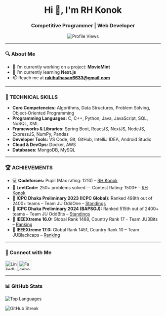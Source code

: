 <h1 align="center">Hi 👋, I'm RH Konok</h1>
<h3 align="center">Competitive Programmer | Web Developer</h3>

<p align="center">
  <img src="https://komarev.com/ghpvc/?username=rakibul-hasan-konok&label=Profile%20views&color=0e75b6&style=flat" alt="Profile Views" />
</p>

---

### 🔍 About Me

- 🔭 I’m currently working on a project: **MovieMint**
- 🌱 I’m currently learning **Next.js**
- 📫 Reach me at **rakibulhasan6633@gmail.com**

---

### 🧠 TECHNICAL SKILLS

- **Core Competencies:** Algorithms, Data Structures, Problem Solving, Object-Oriented Programming  
- **Programming Languages:** C, C++, Python, Java, JavaScript, SQL, NoSQL, XML  
- **Frameworks & Libraries:** Spring Boot, ReactJS, NextJS, NodeJS, ExpressJS, NumPy, Pandas  
- **Developer Tools:** VS Code, Git, GitHub, IntelliJ IDEA, Android Studio  
- **Cloud & DevOps:** Docker, AWS  
- **Databases:** MongoDB, MySQL  

---

### 🏆 ACHIEVEMENTS

- 💻 **Codeforces:** Pupil (Max rating: 1210) – [RH Konok](https://codeforces.com/profile/RH_Konok)  
- 🧮 **LeetCode:** 250+ problems solved — Contest Rating: 1500+ – [RH Konok](https://leetcode.com/u/RH_Konok/)  
- 🥇 **ICPC Dhaka Preliminary 2023 (ICPC Global):** Ranked 498th out of 2400+ teams – Team JU OddOne – [Standings](https://icpc.global/regionals/finder/Asia-Amritapuri-First-Round-2023/standings)  
- 🥈 **ICPC Dhaka Preliminary 2024 (BAPSOJ):** Ranked 515th out of 2400+ teams – Team JU OddBits – [Standings](https://bapsoj.org/contests/icpc-preliminary-dhaka-site-2024/standings)
- 🎯 **IEEEXtreme 16.0:** Global Rank 1488, Country Rank 17 – Team JU3Bits – [Ranking](https://ieeextreme.org/ieeextreme-16-0-ranking/) 
- 🥉 **IEEEXtreme 17.0:** Global Rank 1451, Country Rank 10 – Team JUBlackcaps – [Ranking](https://ieeextreme.org/ieeextreme-17-0-ranking/)  



---

### 🔗 Connect with Me

<p align="left">
  <a href="https://linkedin.com/in/md-rokibul-hassan-konok" target="_blank">
    <img src="https://raw.githubusercontent.com/rahuldkjain/github-profile-readme-generator/master/src/images/icons/Social/linked-in-alt.svg" alt="LinkedIn" height="30" width="40"/>
  </a>
  <a href="https://fb.com/rhkonok" target="_blank">
    <img src="https://raw.githubusercontent.com/rahuldkjain/github-profile-readme-generator/master/src/images/icons/Social/facebook.svg" alt="Facebook" height="30" width="40"/>
  </a>
</p>

---

### 📊 GitHub Stats

<p>
  <img align="center" src="https://github-readme-stats.vercel.app/api/top-langs?username=rakibul-hasan-konok&show_icons=true&locale=en&layout=compact" alt="Top Languages" />
</p>

<p>
  <img align="center" src="https://github-readme-streak-stats.herokuapp.com/?user=rakibul-hasan-konok" alt="GitHub Streak" />
</p>

